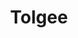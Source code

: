 ---
draft: false
title: Tolgee
content:
  id: tolgee
  name: Tolgee
  logo: /images/applications/others/tolgee/logo.png
  website: https://tolgee.io/
  iframe_website: /website/applications/others/tolgee
  dashboardImage: /images/applications/others/tolgee/screenshot-1.jpg
  short_description: Open-source developer & translator friendly localization platform 🐁
  description: Tolgee is a localization platform that allows you to translate your application into any language without modifying your code. It is designed to be used with web applications, but it can be used also with mobile apps and desktop applications.  Tolgee is a developer-focused platform, so it is easy to integrate with your application. No more looking for keys in your source code, no more editing localization files, and no more manual exporting data for translators.
  features:
    - title: In-context translating
      description: "Translating in the context is the best way to avoid mistakes translators make because of missing context. Imagine you've got just words, strings, and phrases without knowing how they relate, what order they should be in, or where are they located in the app."
    - title: Translation memory
      description: Tolgee automatically makes suggestions from translations you already used in the project so you can translate similar phrases in a similar way.  Translation memory suggestions also show the similarity percentage, the key, and the original text of the translated string.
    - title: Machine translations
      description: The machine translation features make the whole localization process significantly faster. Translators can just use translation suggestions provided by third-party machine translation services.
    - title: Auto translation
      description: When enabled, Tolgee automatically translates new keys using translation memory or machine translation services. Your strings are translated immediately, right after creation.
  screenshots:
    - /images/applications/others/tolgee/screenshot-1.jpg
    - /images/applications/others/tolgee/screenshot-2.jpg
---